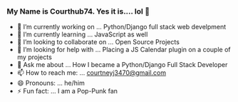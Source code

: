### My Name is Courthub74.  Yes it is.... lol 👋

- 🔭 I’m currently working on ... Python/Django full stack web develpment
- 🌱 I’m currently learning ... JavaScript as well
- 👯 I’m looking to collaborate on ... Open Source Projects
- 🤔 I’m looking for help with ... Placing a JS Calendar plugin on a couple of my projects
- 💬 Ask me about ... How I became a Python/Django Full Stack Developer
- 📫 How to reach me: ... courtneyj3470@gmail.com
- 😄 Pronouns: ... he/him
- ⚡ Fun fact: ... I am a Pop-Punk fan

